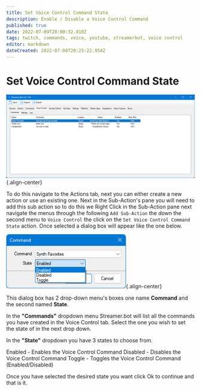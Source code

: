 ```yaml
---
title: Set Voice Control Command State
description: Enable / Disable a Voice Control Command
published: true
date: 2022-07-09T20:00:32.810Z
tags: twitch, commands, voice, youtube, streamerbot, voice control
editor: markdown
dateCreated: 2022-07-08T20:25:22.954Z
---
```


# Set Voice Control Command State


![sb-vc-state.png](/voice-control/sb-vc-state.png){.align-center}

To do this navigate to the Actions tab, next you can either create a new action or use an existing one.
Next in the Sub-Action's pane you will need to add this sub action so to do this we Right Click in the Sub-Action pane next navigate the menus through the following `Add Sub-Action` the down the second menu to `Voice Control` the click on the `Set Voice Control Command State` action. Once selected a dialog box will appear like the one below.

![set-vc-state.png](/voice-control/set-vc-state.png){.align-center}

This dialog box has 2 drop-down menu's boxes one name **Command** and the second named **State**. 


In the **"Commands"** dropdown menu Streamer.bot will list all the commands you have created in the Voice Control tab. Select the one you wish to set the state of in the next drop down. 

In the **"State"** dropdown you have 3 states to choose from.

Enabled - Enables the Voice Control Command
Disabled - Disables the Voice Control Command
Toggle - Toggles the Voice Control Command (Enabled/Disabled)

Once you have selected the desired state you want click Ok to continue and that is it.



